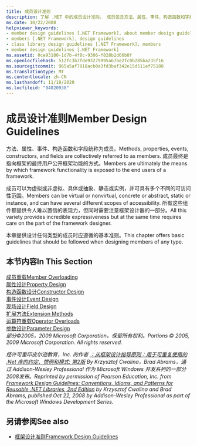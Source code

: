 ```yaml
---
title: 成员设计准则
description: 了解 .NET 中的成员设计准则。 成员包含方法、属性、事件、构造函数和字段。
ms.date: 10/22/2008
helpviewer_keywords:
- member design guidelines [.NET Framework], about member design guidelines
- members [.NET Framework], design guidelines
- class library design guidelines [.NET Framework], members
- member design guidelines [.NET Framework]
ms.assetid: 0ce93180-1d7b-4f8c-9306-f828b2d66b8f
ms.openlocfilehash: 512fc3b7fde93279995a67be2fc0b285ba235f16
ms.sourcegitcommit: 965a5af7918acb0a3fd3baf342e15d511ef75188
ms.translationtype: MT
ms.contentlocale: zh-CN
ms.lasthandoff: 11/18/2020
ms.locfileid: "94820938"
---
```

# <a name="member-design-guidelines"></a><span data-ttu-id="3f2c6-104">成员设计准则</span><span class="sxs-lookup"><span data-stu-id="3f2c6-104">Member Design Guidelines</span></span>
<span data-ttu-id="3f2c6-105">方法、属性、事件、构造函数和字段统称为成员。</span><span class="sxs-lookup"><span data-stu-id="3f2c6-105">Methods, properties, events, constructors, and fields are collectively referred to as members.</span></span> <span data-ttu-id="3f2c6-106">成员最终是指向框架的最终用户公开框架功能的方式。</span><span class="sxs-lookup"><span data-stu-id="3f2c6-106">Members are ultimately the means by which framework functionality is exposed to the end users of a framework.</span></span>  
  
 <span data-ttu-id="3f2c6-107">成员可以为虚拟或非虚拟、具体或抽象、静态或实例，并可具有多个不同的可访问性范围。</span><span class="sxs-lookup"><span data-stu-id="3f2c6-107">Members can be virtual or nonvirtual, concrete or abstract, static or instance, and can have several different scopes of accessibility.</span></span> <span data-ttu-id="3f2c6-108">所有这些组件都提供令人难以置信的表现力，但同时需要注意框架设计器的一部分。</span><span class="sxs-lookup"><span data-stu-id="3f2c6-108">All this variety provides incredible expressiveness but at the same time requires care on the part of the framework designer.</span></span>  
  
 <span data-ttu-id="3f2c6-109">本章提供设计任何类型的成员时应遵循的基本准则。</span><span class="sxs-lookup"><span data-stu-id="3f2c6-109">This chapter offers basic guidelines that should be followed when designing members of any type.</span></span>  
  
## <a name="in-this-section"></a><span data-ttu-id="3f2c6-110">本节内容</span><span class="sxs-lookup"><span data-stu-id="3f2c6-110">In This Section</span></span>  
 [<span data-ttu-id="3f2c6-111">成员重载</span><span class="sxs-lookup"><span data-stu-id="3f2c6-111">Member Overloading</span></span>](member-overloading.md)  
 [<span data-ttu-id="3f2c6-112">属性设计</span><span class="sxs-lookup"><span data-stu-id="3f2c6-112">Property Design</span></span>](property.md)  
 [<span data-ttu-id="3f2c6-113">构造函数设计</span><span class="sxs-lookup"><span data-stu-id="3f2c6-113">Constructor Design</span></span>](constructor.md)  
 [<span data-ttu-id="3f2c6-114">事件设计</span><span class="sxs-lookup"><span data-stu-id="3f2c6-114">Event Design</span></span>](event.md)  
 [<span data-ttu-id="3f2c6-115">现场设计</span><span class="sxs-lookup"><span data-stu-id="3f2c6-115">Field Design</span></span>](field.md)  
 [<span data-ttu-id="3f2c6-116">扩展方法</span><span class="sxs-lookup"><span data-stu-id="3f2c6-116">Extension Methods</span></span>](extension-methods.md)  
 [<span data-ttu-id="3f2c6-117">运算符重载</span><span class="sxs-lookup"><span data-stu-id="3f2c6-117">Operator Overloads</span></span>](operator-overloads.md)  
 [<span data-ttu-id="3f2c6-118">参数设计</span><span class="sxs-lookup"><span data-stu-id="3f2c6-118">Parameter Design</span></span>](parameter-design.md)  
 <span data-ttu-id="3f2c6-119">*部分©2005，2009 Microsoft Corporation。保留所有权利。*</span><span class="sxs-lookup"><span data-stu-id="3f2c6-119">*Portions © 2005, 2009 Microsoft Corporation. All rights reserved.*</span></span>  
  
 <span data-ttu-id="3f2c6-120">*经许可重印皮尔逊教育，Inc. 的作者 [：从框架设计指导原则：用于可重复使用的 .Net 库的约定、惯例和模式; 第2版](https://www.informit.com/store/framework-design-guidelines-conventions-idioms-and-9780321545619) By Krzysztof Cwalina，Brad Abrams，通过 Addison-Wesley Professional 作为 Microsoft Windows 开发系列的一部分2008发布。*</span><span class="sxs-lookup"><span data-stu-id="3f2c6-120">*Reprinted by permission of Pearson Education, Inc. from [Framework Design Guidelines: Conventions, Idioms, and Patterns for Reusable .NET Libraries, 2nd Edition](https://www.informit.com/store/framework-design-guidelines-conventions-idioms-and-9780321545619) by Krzysztof Cwalina and Brad Abrams, published Oct 22, 2008 by Addison-Wesley Professional as part of the Microsoft Windows Development Series.*</span></span>  
  
## <a name="see-also"></a><span data-ttu-id="3f2c6-121">另请参阅</span><span class="sxs-lookup"><span data-stu-id="3f2c6-121">See also</span></span>

- [<span data-ttu-id="3f2c6-122">框架设计准则</span><span class="sxs-lookup"><span data-stu-id="3f2c6-122">Framework Design Guidelines</span></span>](index.md)
